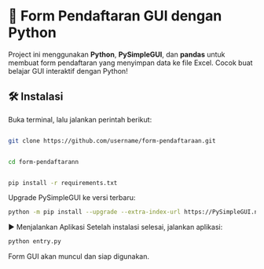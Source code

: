 # 🚀 Form Pendaftaran GUI dengan Python

Project ini menggunakan **Python**, **PySimpleGUI**, dan **pandas** untuk membuat form pendaftaran yang menyimpan data ke file Excel. Cocok buat belajar GUI interaktif dengan Python!

## 🛠 Instalasi

Buka terminal, lalu jalankan perintah berikut:

```bash

git clone https://github.com/username/form-pendaftaraan.git
```

```bash

cd form-pendaftarann
```

```bash

pip install -r requirements.txt
```
Upgrade PySimpleGUI ke versi terbaru:

```bash
python -m pip install --upgrade --extra-index-url https://PySimpleGUI.net/install PySimpleGUI
```
▶️ Menjalankan Aplikasi
Setelah instalasi selesai, jalankan aplikasi:

```bash
python entry.py
```
Form GUI akan muncul dan siap digunakan.
